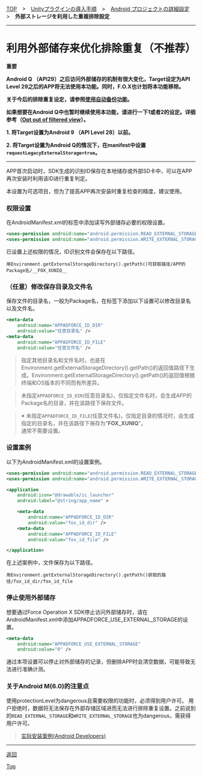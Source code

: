 [TOP](../../../../README.md)　>　[Unityプラグインの導入手順](../../README.md)　>　[Android プロジェクトの詳細設定](../README.md)　>　**外部ストレージを利用した重複排除設定**

---

# 利用外部储存来优化排除重复（不推荐）

**重要**

**Android Q （API29）之后访问外部储存的机制有很大变化，Target设定为API Level 29之后的APP将无法使用本功能。同时，F.O.X也计划将本功能移除。**

**关于今后的排除重复设定，请参照[使用自动备份功能](../auto_backup/README.md)。**

**如果想要在Android Q中也暂时继续使用本功能，请进行一下1或者2的设定。详细参考（[Opt out of filtered view](https://developer.android.com/preview/privacy/scoped-storage#opt-out-of-filtered-view)）。**

**1. 将Target设置为Android 9 （API Level 28）以前。**

**2. 将Target设置为Android Q的情况下，在manifest中设置`requestLegacyExternalStorage=true`。**

---

APP首次启动时，SDK生成的识别ID保存在本地储存或外部SD卡中，可以在APP再次安装时利用该ID进行重复判定。

本设置为可选项目，但为了提高APP再次安装时重复检查的精度，建议使用。

### 权限设置

在AndroidManifest.xml的<manifest>标签中添加读写外部储存必要的权限设置。

```xml
<uses-permission android:name="android.permission.READ_EXTERNAL_STORAGE" />
<uses-permission android:name="android.permission.WRITE_EXTERNAL_STORAGE" />
```

已设置上述权限的情况，ID识别文件会保存在以下路径。

```
用Environment.getExternalStorageDirectory().getPath()可获取路径/APP的Package名/__FOX_XUNIQ__
```

### （任意）修改保存目录及文件名

保存文件的目录名，一般为Package名，在<application>标签下添加以下设置可以修改目录名以及文件名。

```xml
<meta-data
	android:name="APPADFORCE_ID_DIR"
	android:value="任意目录名" />
<meta-data
	android:name="APPADFORCE_ID_FILE"
	android:value="任意文件名" />
```

> 指定其他目录名和文件名时，也是在 Environment.getExternalStorageDirectory().getPath()的返回值路径下生成。Environment.getExternalStorageDirectory().getPath()的返回值根据终端和OS版本的不同而有所差异。

> 未指定`APPADFORCE_ID_DIR`(任意目录名)，仅指定文件名时，会生成APP的Package名的目录，并在该路径下保存文件。<br>

> ※ 未指定`APPADFORCE_ID_FILE`(任意文件名)，仅指定目录的情况时，会生成指定的目录名，并在该路径下保存为"__FOX_XUNIQ__"。<br>
通常不需要设置。


### 设置案例

以下为AndroidManifest.xml的设置案例。

```xml
<uses-permission android:name="android.permission.READ_EXTERNAL_STORAGE" />
<uses-permission android:name="android.permission.WRITE_EXTERNAL_STORAGE" />

<application
	android:icon="@drawable/ic_launcher"
	android:label="@string/app_name" >

	<meta-data
		android:name="APPADFORCE_ID_DIR"
		android:value="fox_id_dir" />
	<meta-data
		android:name="APPADFORCE_ID_FILE"
		android:value="fox_id_file" />

</application>
```

在上述案例中，文件保存为以下路径。

```
用Environment.getExternalStorageDirectory().getPath()获取的路径/fox_id_dir/fox_id_file
```

### 停止使用外部储存

想要通过Force Operation X SDK停止访问外部储存时，请在AndroidManifest.xml中添加APPADFORCE_USE_EXTERNAL_STORAGE的设置。

```xml
<meta-data
	android:name="APPADFORCE_USE_EXTERNAL_STORAGE"
	android:value="0" />
```

通过本项设置可以停止对外部储存的记录，但删除APP时会清空数据，可能导致无法进行准确计测。

### 关于Android M(6.0)的注意点

使用protectionLevel为dangerous且需要权限的功能时，必须得到用户许可。 用户拒绝时，数据将无法保存在外部存储区域进而无法进行排除重复设置。之前说到的`READ_EXTERNAL_STORAGE`和`WRITE_EXTERNAL_STORAGE`也为dangerous，需获得用户许可。

> [实际安装案例(Android Developers)](https://developer.android.com/training/permissions/requesting.html#perm-request)

---
[返回](../README.md)

[Top](../../../../README.md)
